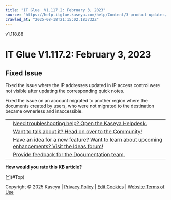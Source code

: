 ```yaml
---
title: "IT Glue  V1.117.2: February 3, 2023"
source: "https://help.itglue.kaseya.com/help/Content/3-product-updates/it-glue-release-notes/it-glue-release-notes-v1-117-2-2023-02-03.html"
crawled_at: "2025-08-18T21:15:02.183732Z"
---
```


v1.118.88

# IT Glue V1.117.2: February 3, 2023

## Fixed Issue

Fixed the issue where the IP addresses updated in IP access control were not visible after updating the corresponding quick notes.

Fixed the issue on an account migrated to another region where the documents created by users, who were not migrated to the destination became ownerless and inaccessible.

|  |  |
| --- | --- |
|  | [Need troubleshooting help? Open the Kaseya Helpdesk.](https://helpdesk.kaseya.com/) |
|  | [Want to talk about it? Head on over to the Community!](https://community.kaseya.com/it-operations) |
|  | [Have an idea for a new feature? Want to learn about upcoming enhancements? Visit the Ideas forum!](https://community.kaseya.com/ideas/categories/ITGlue-ideas-portal) |
|  | [Provide feedback for the Documentation team.](javascript:(function()%7BSendLinkByMail()%3B%7D)()%3B) |

**How would you rate this KB article?**

[[^](#Top)](#Top)

Copyright © 2025 Kaseya | [Privacy Policy](https://www.kaseya.com/legal/kaseya-privacy-statement/) | [Edit Cookies](#) | [Website Terms of Use](https://www.kaseya.com/legal/website-terms-of-use/)
